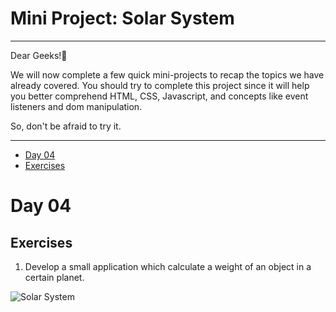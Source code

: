 # Mini Project: Solar System

<hr>

Dear Geeks!👋 

We will now complete a few quick mini-projects to recap the topics we have already covered.
You should try to complete this project since it will help you better comprehend HTML, CSS, Javascript, and concepts like event listeners and dom manipulation.

So, don't be afraid to try it.

<hr>

- [Day 04](#day-04)
 - [Exercises](#exercises)


# Day 04

## Exercises


1. Develop a small application which calculate a weight of an object in a certain planet. 

![Solar System](./img/dom_min_project_solar_system_day_4.1.gif)
